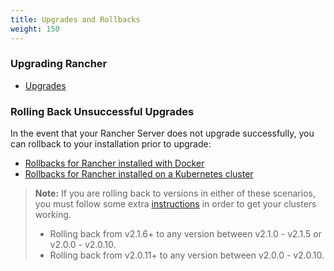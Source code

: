 ```yaml
---
title: Upgrades and Rollbacks
weight: 150
---
```


### Upgrading Rancher

- [Upgrades]({{<baseurl>}}/rancher/latest/en/upgrades/upgrades/)

### Rolling Back Unsuccessful Upgrades

In the event that your Rancher Server does not upgrade successfully, you can rollback to your installation prior to upgrade:

- [Rollbacks for Rancher installed with Docker]({{<baseurl>}}/rancher/latest/en/upgrades/single-node-rollbacks)
- [Rollbacks for Rancher installed on a Kubernetes cluster]({{<baseurl>}}/rancher/latest/en/upgrades/ha-server-rollbacks)

> **Note:** If you are rolling back to versions in either of these scenarios, you must follow some extra [instructions]({{<baseurl>}}/rancher/latest/en/upgrades/rollbacks/) in order to get your clusters working.
>
>- Rolling back from v2.1.6+ to any version between v2.1.0 - v2.1.5 or v2.0.0 - v2.0.10.
>- Rolling back from v2.0.11+ to any version between v2.0.0 - v2.0.10.  
